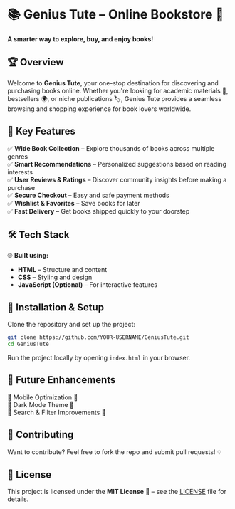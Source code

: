 # 📚 **Genius Tute – Online Bookstore** 🌟  
**A smarter way to explore, buy, and enjoy books!**  

## 🏆 Overview  
Welcome to **Genius Tute**, your one-stop destination for discovering and purchasing books online. Whether you're looking for academic materials 📖, bestsellers 🌍, or niche publications 🏷️, Genius Tute provides a seamless browsing and shopping experience for book lovers worldwide.  

## 🎯 Key Features  
✅ **Wide Book Collection** – Explore thousands of books across multiple genres  
✅ **Smart Recommendations** – Personalized suggestions based on reading interests  
✅ **User Reviews & Ratings** – Discover community insights before making a purchase  
✅ **Secure Checkout** – Easy and safe payment methods  
✅ **Wishlist & Favorites** – Save books for later  
✅ **Fast Delivery** – Get books shipped quickly to your doorstep  

## 🛠 Tech Stack  
🌐 **Built using:**  
- **HTML** – Structure and content  
- **CSS** – Styling and design  
- **JavaScript (Optional)** – For interactive features  

## 🚀 Installation & Setup  
Clone the repository and set up the project:  
```bash
git clone https://github.com/YOUR-USERNAME/GeniusTute.git
cd GeniusTute
```

Run the project locally by opening `index.html` in your browser.  

## 📌 Future Enhancements  
🔹 Mobile Optimization 📱  
🔹 Dark Mode Theme 🌙  
🔹 Search & Filter Improvements 🔎  

## 🤝 Contributing  
Want to contribute? Feel free to fork the repo and submit pull requests! 💡  

## 📜 License  
This project is licensed under the **MIT License** 📜 – see the [LICENSE](LICENSE) file for details.  

